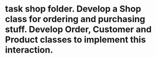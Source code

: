 # task shop folder. Develop a Shop class for ordering and purchasing stuff. Develop Order, Customer and Product classes to implement this interaction.
